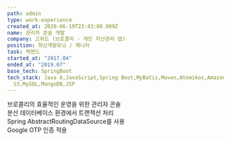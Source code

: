 ```yaml
---
path: admin
type: work-experience
created_at: 2020-06-19T23:43:08.909Z
name: 관리자 콘솔 개발
company: 고위드 (브로콜리 - 개인 자산관리 앱)
position: 혁신개발유닛 / 매니저
task: 백엔드
started_at: "2017.04"
ended_at: "2019.07"
base_tech: SpringBoot
tech_stack: Java 8,JavaScript,Spring Boot,MyBatis,Maven,Atomikos,Amazon
  S3,MySQL,MongoDB,JSP
---
```


브로콜리의 효율적인 운영을 위한 관리자 콘솔<br/>
분산 데이터베이스 환경에서 트랜잭션 처리<br/>
Spring AbstractRoutingDataSource를 사용<br/>
Google OTP 인증 적용
